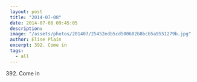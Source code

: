 ```yaml
---
layout: post
title: "2014-07-08"
date: 2014-07-08 09:45:05
description: 
image: "/assets/photos/201407/25452edb5cd500682b8bcb5a9551279b.jpg"
author: Elise Plain
excerpt: 392. Come in
tags: 
  - all
---
```


392. Come in
<p></p>
